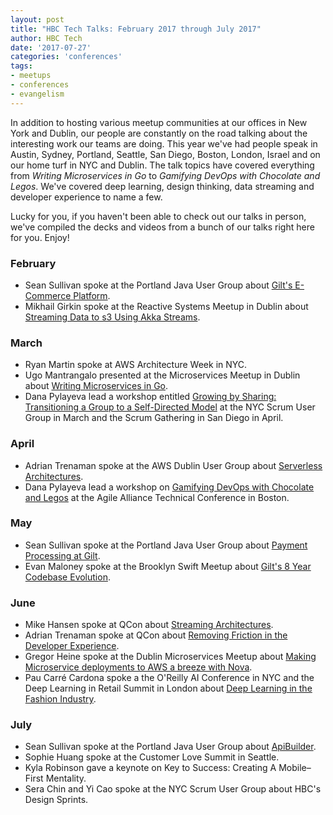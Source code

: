 ```yaml
---
layout: post
title: "HBC Tech Talks: February 2017 through July 2017"
author: HBC Tech
date: '2017-07-27'
categories: 'conferences'
tags:
- meetups
- conferences
- evangelism
---
```


In addition to hosting various meetup communities at our offices in New York and Dublin, our people are constantly on the road talking about the interesting work our teams are doing. This year we've had people speak in Austin, Sydney, Portland, Seattle, San Diego, Boston, London, Israel and on our home turf in NYC and Dublin. The talk topics have covered everything from *Writing Microservices in Go* to *Gamifying DevOps with Chocolate and Legos*. We've covered deep learning, design thinking, data streaming and developer experience to name a few. 

Lucky for you, if you haven't been able to check out our talks in person, we've compiled the decks and videos from a bunch of our talks right here for you. Enjoy! 

### February 
* Sean Sullivan spoke at the Portland Java User Group about [Gilt's E-Commerce Platform](https://speakerdeck.com/sullis/e-commerce-under-the-hood). 
* Mikhail Girkin spoke at the Reactive Systems Meetup in Dublin about [Streaming Data to s3 Using Akka Streams](https://www.slideshare.net/MikhailGirkin/streaming-data-to-s3-using-akka-streams).

### March
* Ryan Martin spoke at AWS Architecture Week in NYC. 
* Ugo Mantrangalo presented at the Microservices Meetup in Dublin about [Writing Microservices in Go](https://umatrangolo.github.io/go-microservices-deck/).  
* Dana Pylayeva lead a workshop entitled [Growing by Sharing: Transitioning a Group to a Self-Directed Model](https://www.slideshare.net/danapylayeva/growing-by-sharing-workshop-at-sgcal) at the NYC Scrum User Group in March and the Scrum Gathering in San Diego in April. 

### April 
* Adrian Trenaman spoke at the AWS Dublin User Group about [Serverless Architectures](https://www.slideshare.net/trenaman/serverless-hbc-digital-real-world-explorations-of-lambda-aws-meetup-april-4th-2017). 
* Dana Pylayeva lead a workshop on [Gamifying DevOps with Chocolate and Legos](https://www.slideshare.net/danapylayeva/aatc-gamifying-devops-with-lego-and-chocolate-game) at the Agile Alliance Technical Conference in Boston. 


### May 
* Sean Sullivan spoke at the Portland Java User Group about [Payment Processing at Gilt](https://speakerdeck.com/sullis/payment-processing-at-gilt-dot-com). 
* Evan Maloney spoke at the Brooklyn Swift Meetup about [Gilt's 8 Year Codebase Evolution](https://vimeo.com/217236459). 

### June 
* Mike Hansen spoke at QCon about [Streaming Architectures](https://www.infoq.com/presentations/hbc-digital-streaming). 
* Adrian Trenaman spoke at QCon about [Removing Friction in the Developer Experience](https://www.infoq.com/news/2017/07/remove-friction-dev-ex). 
* Gregor Heine spoke at the Dublin Microservices Meetup about [Making Microservice deployments to AWS a breeze with Nova](https://www.youtube.com/watch?v=Sx_0HlJPTVQ).
* Pau Carré Cardona spoke a the O'Reilly AI Conference in NYC and the Deep Learning in Retail Summit in London about [Deep Learning in the Fashion Industry](https://cdn.oreillystatic.com/en/assets/1/event/258/Deep%20learning%20in%20the%20fashion%20industry%20Presentation.pdf). 

### July 
* Sean Sullivan spoke at the Portland Java User Group about [ApiBuilder](https://speakerdeck.com/sullis/apibuilder). 
* Sophie Huang spoke at the Customer Love Summit in Seattle.
* Kyla Robinson gave a keynote on Key to Success: Creating A Mobile–First Mentality.
* Sera Chin and Yi Cao spoke at the NYC Scrum User Group about HBC's Design Sprints. 
